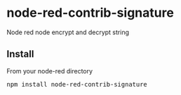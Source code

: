# node-red-contrib-signature
Node red node encrypt and decrypt string

## Install

From your node-red directory
<pre>npm install node-red-contrib-signature</pre>
